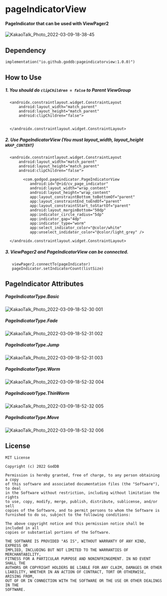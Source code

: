 # pageIndicatorView

#### PageIndicator that can be used with ViewPager2
![KakaoTalk_Photo_2022-03-09-18-38-45](https://user-images.githubusercontent.com/47018460/157414714-713b82d9-582a-45d4-9263-333e003eaa6a.gif)


## Dependency 

```
implementation("io.github.goddb:pageindicatorview:1.0.0)")
```

## How to Use

##### 1. You should do `clipChildren = false` to Parent ViewGroup

``` 
  <androidx.constraintlayout.widget.ConstraintLayout 
      android:layout_width="match_parent"
      android:layout_height="match_parent"
      android:clipChildren="false">
    
    
  </androidx.constraintlayout.widget.ConstraintLayout>    
```     

##### 2. Use PageIndicatorView (You must layout_width, layout_height `WRAP_CONTENT`)

``` 
  <androidx.constraintlayout.widget.ConstraintLayout 
      android:layout_width="match_parent"
      android:layout_height="match_parent"
      android:clipChildren="false">
    
        <com.godgod.pageindicator.PageIndicatorView
           android:id="@+id/cv_page_indicator"
           android:layout_width="wrap_content"
           android:layout_height="wrap_content"
           app:layout_constraintBottom_toBottomOf="parent"
           app:layout_constraintEnd_toEndOf="parent"
           app:layout_constraintStart_toStartOf="parent"
           android:layout_marginBottom="50dp"
           app:indicator_circle_radius="5dp"
           app:indicator_gap="4dp"
           app:indicator_type="worm"
           app:select_indicator_color="@color/white"
           app:unselect_indidator_color="@color/light_grey" />
    
  </androidx.constraintlayout.widget.ConstraintLayout>  

```

##### 3. ViewPager2 and PageIndicatorView can be connected. 

```
   viewPager2.connectTo(pageIndicator)
   pageIndicator.setIndicatorCount(listSize)

```

## PageIndicator Attributes 

##### PageIndicatorType.Basic

![KakaoTalk_Photo_2022-03-09-18-52-30 001](https://user-images.githubusercontent.com/47018460/157417236-31454aa2-ca17-45b5-9057-c18b32c5333f.gif)

##### PageIndicatorType.Fade

![KakaoTalk_Photo_2022-03-09-18-52-31 002](https://user-images.githubusercontent.com/47018460/157417528-4acbdff6-4b81-4314-875d-004e30db1dfa.gif)

##### PageIndicatorType.Jump

![KakaoTalk_Photo_2022-03-09-18-52-31 003](https://user-images.githubusercontent.com/47018460/157417611-00836230-4685-47a5-8b9a-f26b00ec9cb0.gif)

##### PageIndicatorType.Worm

![KakaoTalk_Photo_2022-03-09-18-52-32 004](https://user-images.githubusercontent.com/47018460/157417682-bc74a0d3-62e9-4699-a760-2435cae3c42f.gif)

##### PageIndicaotrType.ThinWorm

![KakaoTalk_Photo_2022-03-09-18-52-32 005](https://user-images.githubusercontent.com/47018460/157417828-5e5198f9-caf3-4c1b-99ba-cffa783a3edc.gif)

##### PageIndicatorType.Move

![KakaoTalk_Photo_2022-03-09-18-52-32 006](https://user-images.githubusercontent.com/47018460/157417910-0a652cb7-636e-495f-8688-39a74e7b6910.gif)


## License

```
MIT License

Copyright (c) 2022 GodDB

Permission is hereby granted, free of charge, to any person obtaining a copy
of this software and associated documentation files (the "Software"), to deal
in the Software without restriction, including without limitation the rights
to use, copy, modify, merge, publish, distribute, sublicense, and/or sell
copies of the Software, and to permit persons to whom the Software is
furnished to do so, subject to the following conditions:

The above copyright notice and this permission notice shall be included in all
copies or substantial portions of the Software.

THE SOFTWARE IS PROVIDED "AS IS", WITHOUT WARRANTY OF ANY KIND, EXPRESS OR
IMPLIED, INCLUDING BUT NOT LIMITED TO THE WARRANTIES OF MERCHANTABILITY,
FITNESS FOR A PARTICULAR PURPOSE AND NONINFRINGEMENT. IN NO EVENT SHALL THE
AUTHORS OR COPYRIGHT HOLDERS BE LIABLE FOR ANY CLAIM, DAMAGES OR OTHER
LIABILITY, WHETHER IN AN ACTION OF CONTRACT, TORT OR OTHERWISE, ARISING FROM,
OUT OF OR IN CONNECTION WITH THE SOFTWARE OR THE USE OR OTHER DEALINGS IN THE
SOFTWARE.

```

